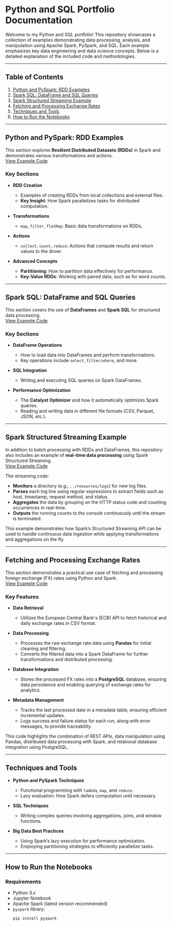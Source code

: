 # Python and SQL Portfolio Documentation

Welcome to my Python and SQL portfolio! This repository showcases a collection of examples demonstrating data processing, analysis, and manipulation using Apache Spark, PySpark, and SQL. Each example emphasizes key data engineering and data science concepts. Below is a detailed explanation of the included code and methodologies.

---

## Table of Contents
1. [Python and PySpark: RDD Examples](#python-and-pyspark-rdd-examples)  
2. [Spark SQL: DataFrame and SQL Queries](#spark-sql-dataframe-and-sql-queries)  
3. [Spark Structured Streaming Example](#spark-structured-streaming-example)  
4. [Fetching and Processing Exchange Rates](#fetching-and-processing-exchange-rates)  
5. [Techniques and Tools](#techniques-and-tools)  
6. [How to Run the Notebooks](#how-to-run-the-notebooks)  

---

## Python and PySpark: RDD Examples
This section explores **Resilient Distributed Datasets (RDDs)** in Spark and demonstrates various transformations and actions.  
[View Example Code](https://github.com/fpiklerbr/spark-databricks-projects/blob/main/scripts/legacy_rdd_spark_code_examples.ipynb)

### Key Sections
- **RDD Creation**  
  - Examples of creating RDDs from local collections and external files.  
  - **Key Insight**: How Spark parallelizes tasks for distributed computation.

- **Transformations**  
  - `map`, `filter`, `flatMap`: Basic data transformations on RDDs.

- **Actions**  
  - `collect`, `count`, `reduce`: Actions that compute results and return values to the driver.

- **Advanced Concepts**  
  - **Partitioning**: How to partition data effectively for performance.  
  - **Key-Value RDDs**: Working with paired data, such as for word counts.

---

## Spark SQL: DataFrame and SQL Queries
This section covers the use of **DataFrames** and **Spark SQL** for structured data processing.  
[View Example Code](https://github.com/fpiklerbr/spark-databricks-projects/blob/main/scripts/spark_df_sparksql_examples.ipynb)

### Key Sections
- **DataFrame Operations**  
  - How to load data into DataFrames and perform transformations.  
  - Key operations include `select`, `filter/where`, and more.

- **SQL Integration**  
  - Writing and executing SQL queries on Spark DataFrames.

- **Performance Optimization**  
  - The **Catalyst Optimizer** and how it automatically optimizes Spark queries.  
  - Reading and writing data in different file formats (CSV, Parquet, JSON, etc.).

---

## Spark Structured Streaming Example
In addition to batch processing with RDDs and DataFrames, this repository also includes an example of **real-time data processing** using Spark Structured Streaming.  
[View Example Code](https://github.com/fpiklerbr/spark-databricks-projects/blob/main/scripts/spark_streaming_examples.ipynb)

The streaming code:

- **Monitors** a directory (e.g., `../resources/logs`) for new log files.  
- **Parses** each log line using regular expressions to extract fields such as host, timestamp, request method, and status.  
- **Aggregates** the data by grouping on the HTTP status code and counting occurrences in real-time.  
- **Outputs** the running counts to the console continuously until the stream is terminated.  

This example demonstrates how Spark’s Structured Streaming API can be used to handle continuous data ingestion while applying transformations and aggregations on the fly.

---

## Fetching and Processing Exchange Rates
This section demonstrates a practical use case of fetching and processing foreign exchange (FX) rates using Python and Spark.  
[View Example Code](https://github.com/fpiklerbr/spark-databricks-projects/blob/main/scripts/import_fx_rates.ipynb)

### Key Features
- **Data Retrieval**  
  - Utilizes the European Central Bank's (ECB) API to fetch historical and daily exchange rates in CSV format.

- **Data Processing**  
  - Processes the raw exchange rate data using **Pandas** for initial cleaning and filtering.
  - Converts the filtered data into a Spark DataFrame for further transformations and distributed processing.

- **Database Integration**  
  - Stores the processed FX rates into a **PostgreSQL** database, ensuring data persistence and enabling querying of exchange rates for analytics.

- **Metadata Management**  
  - Tracks the last processed date in a metadata table, ensuring efficient incremental updates.
  - Logs success and failure status for each run, along with error messages, to provide traceability.

This code highlights the combination of REST APIs, data manipulation using Pandas, distributed data processing with Spark, and relational database integration using PostgreSQL.

---

## Techniques and Tools
- **Python and PySpark Techniques**  
  - Functional programming with `lambda`, `map`, and `reduce`.  
  - Lazy evaluation: How Spark defers computation until necessary.

- **SQL Techniques**  
  - Writing complex queries involving aggregations, joins, and window functions.

- **Big Data Best Practices**  
  - Using Spark’s lazy execution for performance optimization.  
  - Employing partitioning strategies to efficiently parallelize tasks.

---

## How to Run the Notebooks
### Requirements
- Python 3.x  
- Jupyter Notebook  
- Apache Spark (latest version recommended)  
- `pyspark` library:  
  ```bash
  pip install pyspark
